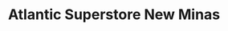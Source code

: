 ---
title: "Atlantic Superstore New Minas"
url: /new-minas/atlantic-superstore-new-minas/
shop: supermarket
---